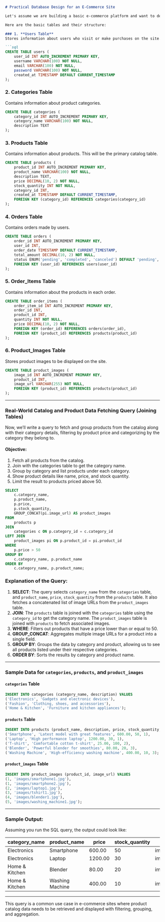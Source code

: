 ```markdown
# Practical Database Design for an E-Commerce Site

Let's assume we are building a basic e-commerce platform and want to design a database that includes a catalog of products, their details, and the categories to which they belong. We also want to design tables for users, orders, and other essential components.

Here are the basic tables and their structure:

### 1. **Users Table**
Stores information about users who visit or make purchases on the site.

```sql
CREATE TABLE users (
    user_id INT AUTO_INCREMENT PRIMARY KEY,
    username VARCHAR(100) NOT NULL,
    email VARCHAR(100) NOT NULL,
    password VARCHAR(100) NOT NULL,
    created_at TIMESTAMP DEFAULT CURRENT_TIMESTAMP
);
```

### 2. **Categories Table**
Contains information about product categories.

```sql
CREATE TABLE categories (
    category_id INT AUTO_INCREMENT PRIMARY KEY,
    category_name VARCHAR(100) NOT NULL,
    description TEXT
);
```

### 3. **Products Table**
Contains information about products. This will be the primary catalog table.

```sql
CREATE TABLE products (
    product_id INT AUTO_INCREMENT PRIMARY KEY,
    product_name VARCHAR(100) NOT NULL,
    description TEXT,
    price DECIMAL(10, 2) NOT NULL,
    stock_quantity INT NOT NULL,
    category_id INT,
    created_at TIMESTAMP DEFAULT CURRENT_TIMESTAMP,
    FOREIGN KEY (category_id) REFERENCES categories(category_id)
);
```

### 4. **Orders Table**
Contains orders made by users.

```sql
CREATE TABLE orders (
    order_id INT AUTO_INCREMENT PRIMARY KEY,
    user_id INT,
    order_date TIMESTAMP DEFAULT CURRENT_TIMESTAMP,
    total_amount DECIMAL(10, 2) NOT NULL,
    status ENUM('pending', 'completed', 'canceled') DEFAULT 'pending',
    FOREIGN KEY (user_id) REFERENCES users(user_id)
);
```

### 5. **Order_Items Table**
Contains information about the products in each order.

```sql
CREATE TABLE order_items (
    order_item_id INT AUTO_INCREMENT PRIMARY KEY,
    order_id INT,
    product_id INT,
    quantity INT NOT NULL,
    price DECIMAL(10, 2) NOT NULL,
    FOREIGN KEY (order_id) REFERENCES orders(order_id),
    FOREIGN KEY (product_id) REFERENCES products(product_id)
);
```

### 6. **Product_Images Table**
Stores product images to be displayed on the site.

```sql
CREATE TABLE product_images (
    image_id INT AUTO_INCREMENT PRIMARY KEY,
    product_id INT,
    image_url VARCHAR(255) NOT NULL,
    FOREIGN KEY (product_id) REFERENCES products(product_id)
);
```

---

### Real-World Catalog and Product Data Fetching Query (Joining Tables)

Now, we’ll write a query to fetch and group products from the catalog along with their category details, filtering by product price and categorizing by the category they belong to. 

#### Objective:
1. Fetch all products from the catalog.
2. Join with the categories table to get the category name.
3. Group by category and list products under each category.
4. Show product details like name, price, and stock quantity.
5. Limit the result to products priced above 50.

```sql
SELECT 
    c.category_name,
    p.product_name,
    p.price,
    p.stock_quantity,
    GROUP_CONCAT(pi.image_url) AS product_images
FROM 
    products p
JOIN 
    categories c ON p.category_id = c.category_id
LEFT JOIN 
    product_images pi ON p.product_id = pi.product_id
WHERE 
    p.price > 50
GROUP BY 
    c.category_name, p.product_name
ORDER BY 
    c.category_name, p.product_name;
```

### Explanation of the Query:
1. **SELECT**: The query selects `category_name` from the `categories` table, and `product_name`, `price`, `stock_quantity` from the `products` table. It also fetches a concatenated list of image URLs from the `product_images` table.
2. **JOIN**: The `products` table is joined with the `categories` table using the `category_id` to get the category name. The `product_images` table is joined with `products` to fetch associated images.
3. **WHERE**: Filters out products that have a price lower than or equal to 50.
4. **GROUP_CONCAT**: Aggregates multiple image URLs for a product into a single field.
5. **GROUP BY**: Groups the data by category and product, allowing us to see all products listed under their respective categories.
6. **ORDER BY**: Sorts the results by category and product name.

---

### Sample Data for `categories`, `products`, and `product_images`

#### `categories` Table
```sql
INSERT INTO categories (category_name, description) VALUES
('Electronics', 'Gadgets and electronic devices'),
('Fashion', 'Clothing, shoes, and accessories'),
('Home & Kitchen', 'Furniture and kitchen appliances');
```

#### `products` Table
```sql
INSERT INTO products (product_name, description, price, stock_quantity, category_id) VALUES
('Smartphone', 'Latest model with great features', 600.00, 50, 1),
('Laptop', 'High performance laptop', 1200.00, 30, 1),
('T-shirt', 'Comfortable cotton t-shirt', 25.00, 100, 2),
('Blender', 'Powerful blender for smoothies', 80.00, 20, 3),
('Washing Machine', 'High-efficiency washing machine', 400.00, 10, 3);
```

#### `product_images` Table
```sql
INSERT INTO product_images (product_id, image_url) VALUES
(1, 'images/smartphone1.jpg'),
(1, 'images/smartphone2.jpg'),
(2, 'images/laptop1.jpg'),
(3, 'images/tshirt1.jpg'),
(4, 'images/blender1.jpg'),
(5, 'images/washing_machine1.jpg');
```

---

### Sample Output:

Assuming you run the SQL query, the output could look like:

| category_name  | product_name | price | stock_quantity | product_images                                      |
|----------------|--------------|-------|----------------|-----------------------------------------------------|
| Electronics    | Smartphone   | 600.00| 50             | images/smartphone1.jpg,images/smartphone2.jpg        |
| Electronics    | Laptop       | 1200.00| 30            | images/laptop1.jpg                                  |
| Home & Kitchen | Blender      | 80.00 | 20             | images/blender1.jpg                                 |
| Home & Kitchen | Washing Machine | 400.00 | 10         | images/washing_machine1.jpg                         |

---

This query is a common use case in e-commerce sites where product catalog data needs to be retrieved and displayed with filtering, grouping, and aggregation.
```

